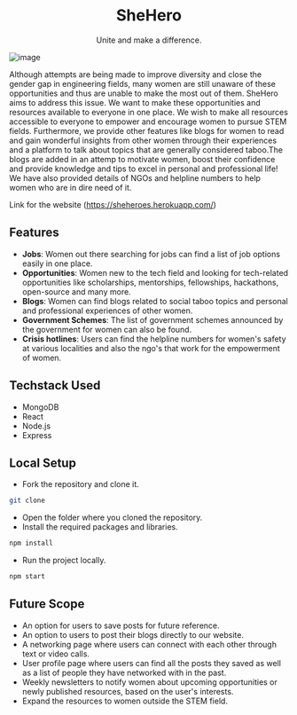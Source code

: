  <h1 align="center">SheHero</h1>
  <p align="center" >
 Unite and make a difference.
   <br />
  </p>

![image](https://user-images.githubusercontent.com/78213881/158041920-48818dd5-7135-4775-b4de-f4bf6a2835f3.png)

Although attempts are being made to improve diversity and close the gender gap in engineering fields, many women are still unaware of these opportunities and thus are unable to make the most out of them. SheHero aims to address this issue. We want to make these opportunities and resources available to everyone in one place. We wish to make all resources accessible to everyone to empower and encourage women to pursue STEM fields. Furthermore, we provide other features like blogs for women to read and gain wonderful insights from other women through their experiences and a platform to talk about topics that are generally considered taboo.The blogs are added in an attemp to motivate women, boost their confidence and provide knowledge and tips to excel in personal and professional life! We have also provided details of NGOs and helpline numbers to help women who are in dire need of it.

Link for the website (https://sheheroes.herokuapp.com/)

## Features
- **Jobs**: Women out there searching for jobs can find a list of job options easily in one place.
- **Opportunities**: Women new to the tech field and looking for tech-related opportunities like scholarships, mentorships, fellowships, hackathons, open-source and many more.
- **Blogs**: Women can find blogs related to social taboo topics and personal and professional experiences of other women. 
- **Government Schemes**: The list of government schemes announced by the government for women can also be found.
- **Crisis hotlines**: Users can find the helpline numbers for women's safety at various localities and also the ngo's that work for the empowerment of women.

## Techstack Used

- MongoDB
- React
- Node.js
- Express


## Local Setup
 - Fork the repository and clone it.
 ```sh
 git clone 
 ```
- Open the folder where you cloned the repository.
- Install the required packages and libraries.
 ```sh
npm install
 ```
 - Run the project locally.
  ```sh
npm start
 ```

## Future Scope
- An option for users to save posts for future reference.
- An option to users to post their blogs directly to our website.
- A networking page where users can connect with each other through text or video calls.
- User profile page where users can find all the posts they saved as well as a list of people they have networked with in the past.
- Weekly newsletters to notify women about upcoming opportunities or newly published resources, based on the user's interests. 
- Expand the resources to women outside the STEM field.

